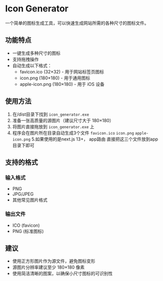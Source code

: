 # Icon Generator

一个简单的图标生成工具，可以快速生成网站所需的各种尺寸的图标文件。

## 功能特点

- 一键生成多种尺寸的图标
- 支持拖拽操作
- 自动生成以下格式：
  - favicon.ico (32×32) - 用于网站标签页图标
  - icon.png (180×180) - 用于通用图标
  - apple-icon.png (180×180) - 用于 iOS 设备

## 使用方法

1. 在/dist目录下找到 `icon_generator.exe`
2. 准备一张高质量的源图片（建议尺寸大于 180×180）
3. 将图片直接拖放到 `icon_generator.exe` 上
4. 程序会在图片所在目录自动生成3个文件 
`favicon.ico` 
`icon.png` 
`apple-icon.png`
5.如果使用的是next.js 13+， app路由 直接把这三个文件放到app目录下即可


## 支持的格式

### 输入格式
- PNG
- JPG/JPEG
- 其他常见图片格式

### 输出文件
- ICO (favicon)
- PNG (标准图标)

## 建议

- 使用正方形图片作为源文件，避免图标变形
- 源图片分辨率建议至少 180×180 像素
- 使用简洁清晰的图案，以确保小尺寸图标的可识别性
